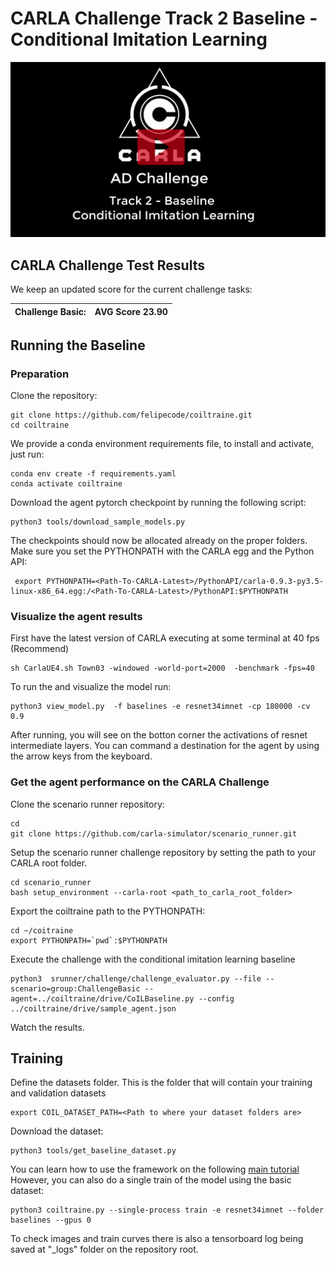 CARLA Challenge Track 2 Baseline - Conditional Imitation Learning
============



[![CARLA Video](img/thumbnail.png)](https://youtu.be/fX1omU4IRwI)




CARLA Challenge Test Results
-----------------------------
We keep an updated score for the current challenge tasks:


| Challenge Basic:  | AVG Score 23.90 |
|-------------------|--------|



Running the Baseline
----------

### Preparation


Clone the repository:

    git clone https://github.com/felipecode/coiltraine.git 
    cd coiltraine

We provide a conda environment requirements file, to
install and activate, just run:

    conda env create -f requirements.yaml
    conda activate coiltraine

Download the agent pytorch checkpoint by running the following script:

    python3 tools/download_sample_models.py

The checkpoints should now be allocated already on the proper folders.
Make sure you set the PYTHONPATH with the CARLA egg and the Python API:

     export PYTHONPATH=<Path-To-CARLA-Latest>/PythonAPI/carla-0.9.3-py3.5-linux-x86_64.egg:/<Path-To-CARLA-Latest>/PythonAPI:$PYTHONPATH
     

### Visualize the agent results 

First have the latest version of CARLA executing at some terminal at 40 fps (Recommend)

    sh CarlaUE4.sh Town03 -windowed -world-port=2000  -benchmark -fps=40
 

To run the and visualize the model run:

    python3 view_model.py  -f baselines -e resnet34imnet -cp 180000 -cv 0.9

After running, you will see on the botton corner the activations of resnet intermediate
layers. You can command a destination for the agent by using the arrow keys from the keyboard.


### Get the agent performance on the CARLA Challenge



Clone the scenario  runner repository:
    
    cd
    git clone https://github.com/carla-simulator/scenario_runner.git

Setup the scenario runner challenge repository by setting the path to your CARLA root
folder.

    cd scenario_runner
    bash setup_environment --carla-root <path_to_carla_root_folder>


Export the coiltraine path to the PYTHONPATH:

    cd ~/coitraine
    export PYTHONPATH=`pwd`:$PYTHONPATH


Execute the challenge with the conditional imitation learning baseline

    python3  srunner/challenge/challenge_evaluator.py --file --scenario=group:ChallengeBasic --agent=../coiltraine/drive/CoILBaseline.py --config ../coiltraine/drive/sample_agent.json


Watch the results.


Training
---------

Define the datasets folder.
This is the folder that will contain your training and validation datasets

    export COIL_DATASET_PATH=<Path to where your dataset folders are>


Download the dataset:

    python3 tools/get_baseline_dataset.py

You can learn how to use the framework on the following [main tutorial](../README.md)
However, you can also do a single train of the model  using the
basic dataset:

    python3 coiltraine.py --single-process train -e resnet34imnet --folder baselines --gpus 0

To check images and train curves there is also a tensorboard log
being saved at "_logs" folder on the repository root.









